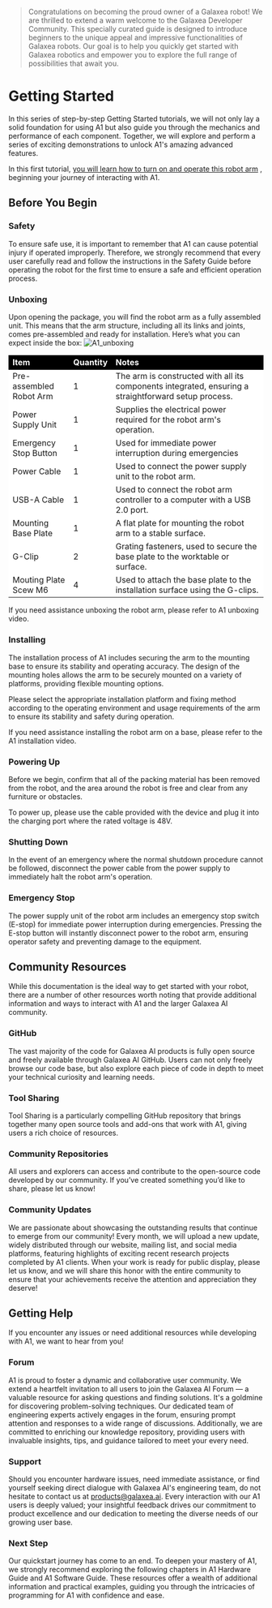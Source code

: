 > Congratulations on becoming the proud owner of a Galaxea robot! We are thrilled to extend a warm welcome to the Galaxea Developer Community. This specially curated guide is designed to introduce beginners to the unique appeal and impressive functionalities of Galaxea robots. Our goal is to help you quickly get started with Galaxea robotics and empower you to explore the full range of possibilities that await you.
# Getting Started
In this series of step-by-step Getting Started tutorials, we will not only lay a solid foundation for using A1 but also guide you through the mechanics and performance of each component. Together, we will explore and perform a series of exciting demonstrations to unlock A1's amazing advanced features.

In this first tutorial, <u>you will learn how to turn on and operate this robot arm</u> , beginning your journey of interacting with A1.
## Before You Begin
### Safety
To ensure safe use, it is important to remember that A1 can cause potential injury if operated improperly. Therefore, we strongly recommend that every user carefully read and follow the instructions in the Safety Guide before operating the robot for the first time to ensure a safe and efficient operation process.

### Unboxing
Upon opening the package, you will find the robot arm as a fully assembled unit. This means that the arm structure, including all its links and joints, comes pre-assembled and ready for installation. Here’s what you can expect inside the box:
![A1_unboxing](assets/A1_unboxing.png)

<table style="width: 100%; border-collapse: collapse;text-align: left;">
    <thead>
        <tr style="background-color: black; color: white;">
        </tr>
        <tr style="background-color: black; color: white;">
            <th style="width: 25%;">Item</th>
            <th style="width: 5%;">Quantity</th>
            <th style="width: 70%;">Notes</th>
        </tr>
    </thead>
    <tbody>
        <tr style="background-color: white;">
            <td>Pre-assembled Robot Arm</td>
            <td>1</td>
            <td>The arm is constructed with all its components integrated, ensuring a straightforward setup process.</td>
        </tr>
        <tr style="background-color: white;">
            <td>Power Supply Unit </td>
            <td>1</td>
            <td>Supplies the electrical power required for the robot arm's operation.</td>
        </tr>
        <tr style="background-color: white;">
            <td>Emergency Stop Button</td>
            <td>1</td>
            <td>Used for immediate power interruption during emergencies</td>
        </tr>
        <tr style="background-color: white;">
            <td>Power Cable</td>
            <td>1</td>
            <td>Used to connect the power supply unit to the robot arm.</td>
        </tr>
        <tr style="background-color: white;">
            <td>USB-A Cable</td>
            <td>1</td>
            <td>Used to connect the robot arm controller to a computer with a USB 2.0 port. </td>
        </tr>
        <tr style="background-color: white;">
            <td>Mounting Base Plate</td>
            <td>1</td>
            <td>A flat plate for mounting the robot arm to a stable surface.</td>
        </tr>
        <tr style="background-color: white;">
            <td>G-Clip</td>
            <td>2</td>
            <td>Grating fasteners, used to secure the base plate to the worktable or surface.</td>
        </tr>
        <tr style="background-color: white;">
            <td>Mouting Plate Scew M6</td>
            <td>4</td>
            <td>Used to attach the base plate to the installation surface using the G-clips.</td>
        </tr>
    </tbody>
</table>

If you need assistance unboxing the robot arm, please refer to A1 unboxing video.

### Installing
The installation process of A1 includes securing the arm to the mounting base to ensure its stability and operating accuracy. The design of the mounting holes allows the arm to be securely mounted on a variety of platforms, providing flexible mounting options.

Please select the appropriate installation platform and fixing method according to the operating environment and usage requirements of the arm to ensure its stability and safety during operation.

If you need assistance installing the robot arm on a base, please refer to the A1 installation video.

### Powering Up
Before we begin, confirm that all of the packing material has been removed from the robot, and the area around the robot is free and clear from any furniture or obstacles.

To power up, please use the cable provided with the device and plug it into the charging port where the rated voltage is 48V. 

### Shutting Down
In the event of an emergency where the normal shutdown procedure cannot be followed, disconnect the power cable from the power supply to immediately halt the robot arm's operation.

### Emergency Stop
The power supply unit of the robot arm includes an emergency stop switch (E-stop) for immediate power interruption during emergencies. Pressing the E-stop button will instantly disconnect power to the robot arm, ensuring operator safety and preventing damage to the equipment.

## Community Resources 
While this documentation is the ideal way to get started with your robot, there are a number of other resources worth noting that provide additional information and ways to interact with A1 and the larger Galaxea AI community.

### GitHub
The vast majority of the code for Galaxea AI products is fully open source and freely available through Galaxea AI GitHub. Users can not only freely browse our code base, but also explore each piece of code in depth to meet your technical curiosity and learning needs.

### Tool Sharing
Tool Sharing is a particularly compelling GitHub repository that brings together many open source tools and add-ons that work with A1, giving users a rich choice of resources.

### Community Repositories
All users and explorers can access and contribute to the open-source code developed by our community. If you’ve created something you’d like to share, please let us know!

### Community Updates
We are passionate about showcasing the outstanding results that continue to emerge from our community! Every month, we will upload a new update, widely distributed through our website, mailing list, and social media platforms, featuring highlights of exciting recent research projects completed by A1 clients. When your work is ready for public display, please let us know, and we will share this honor with the entire community to ensure that your achievements receive the attention and appreciation they deserve!
## Getting Help
If you encounter any issues or need additional resources while developing with A1, we want to hear from you!

### Forum
A1 is proud to foster a dynamic and collaborative user community. We extend a heartfelt invitation to all users to join the Galaxea AI Forum — a valuable resource for asking questions and finding solutions. It's a goldmine for discovering problem-solving techniques. Our dedicated team of engineering experts actively engages in the forum, ensuring prompt attention and responses to a wide range of discussions. Additionally, we are committed to enriching our knowledge repository, providing users with invaluable insights, tips, and guidance tailored to meet your every need.
### Support
Should you encounter hardware issues, need immediate assistance, or find yourself seeking direct dialogue with Galaxea AI's engineering team, do not hesitate to contact us at products@galaxea.ai. Every interaction with our A1 users is deeply valued; your insightful feedback drives our commitment to product excellence and our dedication to meeting the diverse needs of our growing user base.

### Next Step
Our quickstart journey has come to an end. To deepen your mastery of A1, we strongly recommend exploring the following chapters in A1 Hardware Guide and A1 Software Guide. These resources offer a wealth of additional information and practical examples, guiding you through the intricacies of programming for A1 with confidence and ease.
